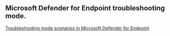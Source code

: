 Microsoft Defender for Endpoint troubleshooting mode.
--

[Troubleshooting mode scenarios in Microsoft Defender for Endpoint](https://learn.microsoft.com/en-us/microsoft-365/security/defender-endpoint/troubleshooting-mode-scenarios?view=o365-worldwide)

